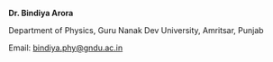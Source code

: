 


**Dr. Bindiya Arora**

Department of Physics,
Guru Nanak Dev University,
Amritsar, Punjab

Email: bindiya.phy@gndu.ac.in


